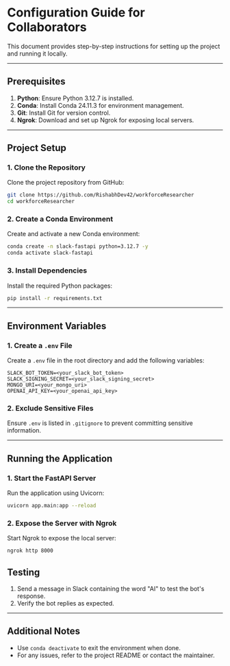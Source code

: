 # Configuration Guide for Collaborators

This document provides step-by-step instructions for setting up the project and running it locally.

---

## Prerequisites

1. **Python**: Ensure Python 3.12.7 is installed.
2. **Conda**: Install Conda 24.11.3 for environment management.
3. **Git**: Install Git for version control.
4. **Ngrok**: Download and set up Ngrok for exposing local servers.

---

## Project Setup

### 1. Clone the Repository
Clone the project repository from GitHub:
```bash
git clone https://github.com/RishabhDev42/workforceResearcher
cd workforceResearcher
```

### 2. Create a Conda Environment
Create and activate a new Conda environment:
```bash
conda create -n slack-fastapi python=3.12.7 -y
conda activate slack-fastapi
```

### 3. Install Dependencies
Install the required Python packages:
```bash
pip install -r requirements.txt
```

---

## Environment Variables

### 1. Create a `.env` File
Create a `.env` file in the root directory and add the following variables:
```dotenv
SLACK_BOT_TOKEN=<your_slack_bot_token>
SLACK_SIGNING_SECRET=<your_slack_signing_secret>
MONGO_URI=<your_mongo_uri>
OPENAI_API_KEY=<your_openai_api_key>
```

### 2. Exclude Sensitive Files
Ensure `.env` is listed in `.gitignore` to prevent committing sensitive information.

---

## Running the Application

### 1. Start the FastAPI Server
Run the application using Uvicorn:
```bash
uvicorn app.main:app --reload
```

### 2. Expose the Server with Ngrok
Start Ngrok to expose the local server:
```bash
ngrok http 8000
```

[//]: # ([//]: # &#40;Copy the public URL provided by Ngrok and configure it in your Slack app.&#41;)
[//]: # ()
[//]: # (---)

[//]: # ()
[//]: # (## Slack App Configuration)

[//]: # ()
[//]: # (1. Go to your Slack app's settings.)

[//]: # (2. Set the **Request URL** for events to:)

[//]: # (   ```)

[//]: # (   <ngrok_url>/slack/events)

[//]: # (   ```)

[//]: # (3. Enable the necessary event subscriptions and bot permissions.)

[//]: # ()
[//]: # (---)

## Testing

1. Send a message in Slack containing the word "AI" to test the bot's response.
2. Verify the bot replies as expected.

---

## Additional Notes

- Use `conda deactivate` to exit the environment when done.
- For any issues, refer to the project README or contact the maintainer.